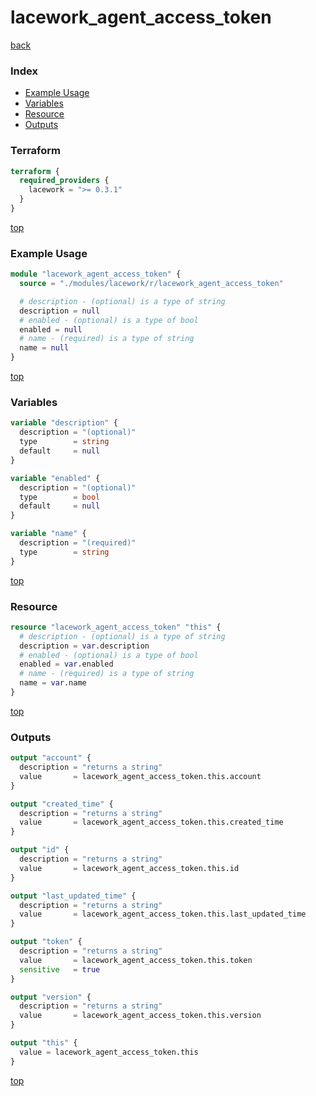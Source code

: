 # lacework_agent_access_token

[back](../lacework.md)

### Index

- [Example Usage](#example-usage)
- [Variables](#variables)
- [Resource](#resource)
- [Outputs](#outputs)

### Terraform

```terraform
terraform {
  required_providers {
    lacework = ">= 0.3.1"
  }
}
```

[top](#index)

### Example Usage

```terraform
module "lacework_agent_access_token" {
  source = "./modules/lacework/r/lacework_agent_access_token"

  # description - (optional) is a type of string
  description = null
  # enabled - (optional) is a type of bool
  enabled = null
  # name - (required) is a type of string
  name = null
}
```

[top](#index)

### Variables

```terraform
variable "description" {
  description = "(optional)"
  type        = string
  default     = null
}

variable "enabled" {
  description = "(optional)"
  type        = bool
  default     = null
}

variable "name" {
  description = "(required)"
  type        = string
}
```

[top](#index)

### Resource

```terraform
resource "lacework_agent_access_token" "this" {
  # description - (optional) is a type of string
  description = var.description
  # enabled - (optional) is a type of bool
  enabled = var.enabled
  # name - (required) is a type of string
  name = var.name
}
```

[top](#index)

### Outputs

```terraform
output "account" {
  description = "returns a string"
  value       = lacework_agent_access_token.this.account
}

output "created_time" {
  description = "returns a string"
  value       = lacework_agent_access_token.this.created_time
}

output "id" {
  description = "returns a string"
  value       = lacework_agent_access_token.this.id
}

output "last_updated_time" {
  description = "returns a string"
  value       = lacework_agent_access_token.this.last_updated_time
}

output "token" {
  description = "returns a string"
  value       = lacework_agent_access_token.this.token
  sensitive   = true
}

output "version" {
  description = "returns a string"
  value       = lacework_agent_access_token.this.version
}

output "this" {
  value = lacework_agent_access_token.this
}
```

[top](#index)